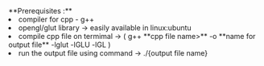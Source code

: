 <div>
    **Prerequisites :**
    <li>compiler for cpp - g++</li>
    <li>opengl/glut library -> easily available in linux:ubuntu</li>
    <li>compile cpp file on termimal -> ( g++ **cpp file name>** -o **name for output file** -lglut -lGLU -lGL )</li>
    <li>run the output file using command -> ./{output file name}</li>
</div>